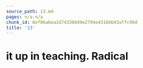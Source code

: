 ```yaml
---
source_path: 13.md
pages: n/a-n/a
chunk_id: 8ef06abea1d743306d9e2794e4316bb93affc96d
title: '13'
---
```

# it up in teaching. Radical
